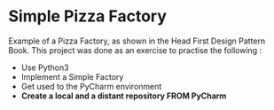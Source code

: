 # Simple Pizza Factory

Example of a Pizza Factory, as shown in the Head First Design Pattern Book.
This project was done as an exercise to practise the following :
* Use Python3
* Implement a Simple Factory
* Get used to the PyCharm environment
* __Create a local and a distant repository FROM PyCharm__ 